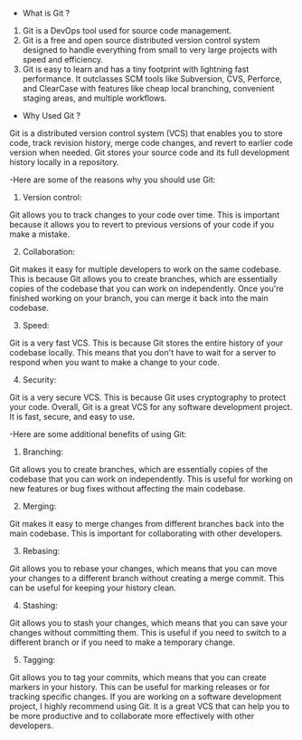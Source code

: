 * What is Git ?

1) Git is a DevOps tool used for source code management. 
2) Git is a free and open source distributed version control system designed to handle everything from small to very large projects with speed and efficiency.
3) Git is easy to learn and has a tiny footprint with lightning fast performance. It outclasses SCM tools like Subversion, CVS, Perforce, and ClearCase with features like cheap local branching, convenient staging areas, and multiple workflows.

   

* Why Used Git ? 

Git is a distributed version control system (VCS) that enables you to store code, track revision history, merge code changes, and revert to earlier code version when needed. Git stores your source code and its full development history locally in a repository.

-Here are some of the reasons why you should use Git:

1) Version control:
   
Git allows you to track changes to your code over time. This is important because it allows you to revert to previous versions of your code if you make a mistake.

2) Collaboration:
   
Git makes it easy for multiple developers to work on the same codebase. This is because Git allows you to create branches, which are essentially copies of the codebase that you can work on independently. Once you're finished working on your branch, you can merge it back into the main codebase.

3) Speed:

Git is a very fast VCS. This is because Git stores the entire history of your codebase locally. This means that you don't have to wait for a server to respond when you want to make a change to your code.

4) Security:

Git is a very secure VCS. This is because Git uses cryptography to protect your code.
Overall, Git is a great VCS for any software development project. It is fast, secure, and easy to use.


-Here are some additional benefits of using Git:
  
1) Branching:

Git allows you to create branches, which are essentially copies of the codebase that you can work on independently. This is useful for working on new features or bug fixes without affecting the main codebase.

2) Merging:
   
Git makes it easy to merge changes from different branches back into the main codebase. This is important for collaborating with other developers.

3) Rebasing:

Git allows you to rebase your changes, which means that you can move your changes to a different branch without creating a merge commit. This can be useful for keeping your history clean.

4) Stashing:

Git allows you to stash your changes, which means that you can save your changes without committing them. This is useful if you need to switch to a different branch or if you need to make a temporary change.

5) Tagging:

Git allows you to tag your commits, which means that you can create markers in your history. This can be useful for marking releases or for tracking specific changes.
If you are working on a software development project, I highly recommend using Git. It is a great VCS that can help you to be more productive and to collaborate more effectively with other developers.

  
